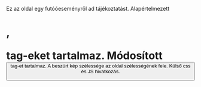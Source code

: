 Ez az oldal egy futóóeseményről ad tájékoztatást. Alapértelmezett <h1>, <p> tag-eket tartalmaz. Módosított <button> tag-et tartalmaz.
A beszúrt kép szélessége az oldal szélességének fele. Külső css és JS hivatkozás.
